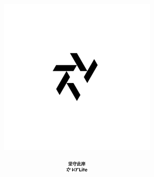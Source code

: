 <div align="center">
  <a href="https://krlite.github.io">
    <picture>
      <source
        media="(prefers-color-scheme: dark)"
        srcset="https://github.com/KrLite/KrLite/blob/artwork/logo/dark/worlds-pure.png?raw=true"
       />
      <img
        width="475"
        src="https://github.com/KrLite/KrLite/blob/artwork/logo/light/worlds-pure.png?raw=true"
       />
    </picture>
  </a>
</div>

<br />

<p align="center">
  <!--BIO & COPYRIGHT-->
  <strong>坚守此岸</strong>
  <br />
  <a href="https://github.com/KrLite">
    <picture>
      <source
        media="(prefers-color-scheme: dark)"
        srcset="https://github.com/KrLite/KrLite/blob/artwork/logo/dark/worlds.png?raw=true"
       />
      <img
        height="20"
        src="https://github.com/KrLite/KrLite/blob/artwork/logo/light/worlds.png?raw=true"
       />
    </picture>
  </a>
</p>
